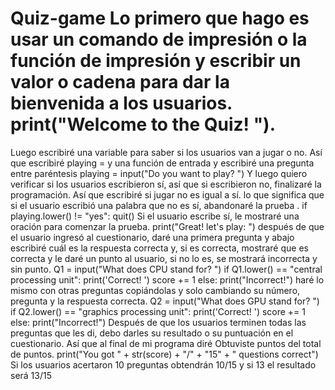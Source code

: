 # Quiz-game   Lo primero que hago es usar un comando de impresión o la función de impresión y escribir un valor o cadena para dar la bienvenida a los usuarios. print("Welcome to the Quiz! ").
Luego escribiré una variable para saber si los usuarios van a jugar o no. Así que escribiré playing = y una función de entrada y escribiré una pregunta entre paréntesis  playing = input("Do you want to play? ")
Y luego quiero verificar si los usuarios escribieron sí, así que si escribieron no, finalizaré la programación. Así que escribiré si jugar no es igual a sí. lo que significa que si el usuario escribió una palabra que no es sí, abandonaré la prueba .
if playing.lower() != "yes":
    quit()
Si el usuario escribe sí, le mostraré una oración para comenzar la prueba. print("Great! let's play: ")
después de que el usuario ingresó al cuestionario, daré una primera pregunta y abajo escribiré cuál es la respuesta correcta y, si es correcta, mostraré que es correcta y le daré un punto al usuario, si no lo es, se mostrará incorrecta y sin punto. 
Q1 = input("What does CPU stand for? ")
if Q1.lower() == "central processing unit":
    print('Correct! ')
    score += 1
else:
    print("Incorrect!")
    haré lo mismo con otras preguntas copiándolas y solo cambiando su número, pregunta y la respuesta correcta.
    Q2 = input("What does GPU stand for? ")
if Q2.lower() == "graphics processing unit":
    print('Correct! ')
    score += 1
else:
    print("Incorrect!")
    Después de que los usuarios terminen todas las preguntas que les di, debo darles su resultado o su puntuación en el cuestionario.
    Así que al final de mi programa diré Obtuviste puntos del total de puntos.
    print("You got " + str(score) + "/" + "15" + " questions correct")
    Si los usuarios acertaron 10 preguntas obtendrán 10/15 y si 13 el resultado será 13/15
